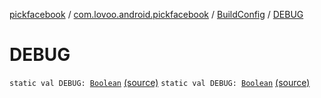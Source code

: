 [pickfacebook](../../index.md) / [com.lovoo.android.pickfacebook](../index.md) / [BuildConfig](index.md) / [DEBUG](./-d-e-b-u-g.md)

# DEBUG

`static val DEBUG: `[`Boolean`](https://kotlinlang.org/api/latest/jvm/stdlib/kotlin/-boolean/index.html) [(source)](https://github.com/lovoo/android-pickpic/blob/master/pickfacebook/build/generated/source/buildConfig/debug/com/lovoo/android/pickfacebook/BuildConfig.java#L7)
`static val DEBUG: `[`Boolean`](https://kotlinlang.org/api/latest/jvm/stdlib/kotlin/-boolean/index.html) [(source)](https://github.com/lovoo/android-pickpic/blob/master/pickfacebook/build/generated/source/buildConfig/debug/com/lovoo/android/pickfacebook/BuildConfig.java#L7)